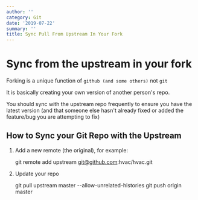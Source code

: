```yaml
---
author: ''
category: Git
date: '2019-07-22'
summary: ''
title: Sync Pull From Upstream In Your Fork
---
```

# Sync from the upstream in your fork

Forking is a unique function of `github (and some others)` not `git`

It is basically creating your own version of another person's repo.

You should sync with the upstream repo frequently to ensure you have the latest version (and that someone else hasn't already fixed or added the feature/bug you are attempting to fix)

## How to Sync your Git Repo with the Upstream

1. Add a new remote (the original), for example:

    git remote add upstream git@github.com:hvac/hvac.git

2. Update your repo

    git pull upstream master --allow-unrelated-histories
    git push origin master



